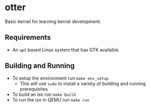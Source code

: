 # otter

Basic kernel for learning kernel development.

## Requirements
- An `apt` based Linux system that has GTK available

## Building and Running
- To setup the environment run `make env_setup`
  - This will use `sudo` to install a variety of building and running prerequisites
- To build an iso run `make build`
- To run the iso in QEMU run `make run`

